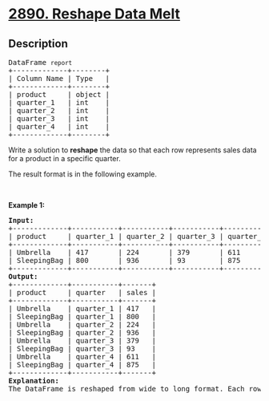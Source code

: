 # [2890. Reshape Data Melt](https://leetcode.com/problems/reshape-data-melt)

## Description

<pre>DataFrame <code>report</code>
+-------------+--------+
| Column Name | Type   |
+-------------+--------+
| product     | object |
| quarter_1   | int    |
| quarter_2   | int    |
| quarter_3   | int    |
| quarter_4   | int    |
+-------------+--------+
</pre>

<p>Write a solution to <strong>reshape</strong> the data so that each row represents sales data for a product in a specific quarter.</p>

<p>The result format is in the following example.</p>

<p>&nbsp;</p>
<p><strong class="example">Example 1:</strong></p>

<pre><strong>Input:
</strong>+-------------+-----------+-----------+-----------+-----------+
| product     | quarter_1 | quarter_2 | quarter_3 | quarter_4 |
+-------------+-----------+-----------+-----------+-----------+
| Umbrella    | 417       | 224       | 379       | 611       |
| SleepingBag | 800       | 936       | 93        | 875       |
+-------------+-----------+-----------+-----------+-----------+
<strong>Output:</strong>
+-------------+-----------+-------+
| product     | quarter   | sales |
+-------------+-----------+-------+
| Umbrella    | quarter_1 | 417   |
| SleepingBag | quarter_1 | 800   |
| Umbrella    | quarter_2 | 224   |
| SleepingBag | quarter_2 | 936   |
| Umbrella    | quarter_3 | 379   |
| SleepingBag | quarter_3 | 93    |
| Umbrella    | quarter_4 | 611   |
| SleepingBag | quarter_4 | 875   |
+-------------+-----------+-------+
<strong>Explanation:</strong>
The DataFrame is reshaped from wide to long format. Each row represents the sales of a product in a quarter.
</pre>
